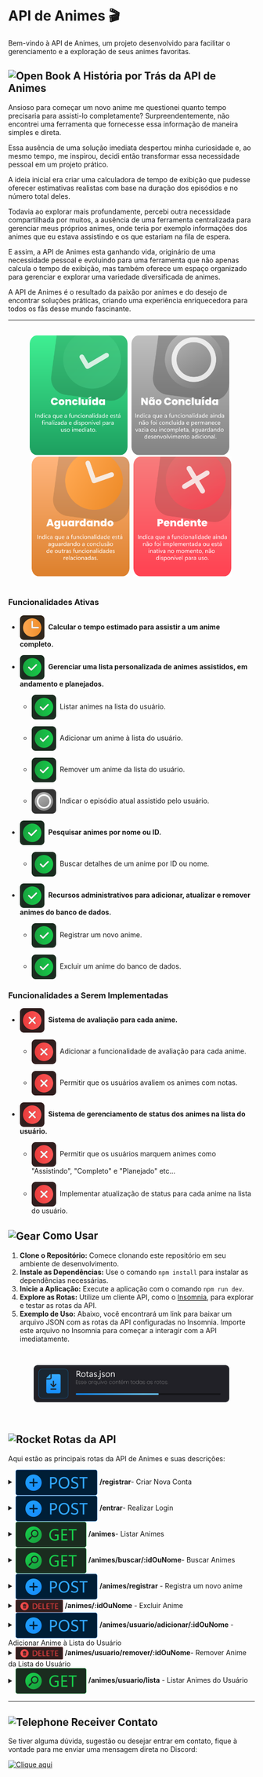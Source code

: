 # API de Animes 🎬

Bem-vindo à API de Animes, um projeto desenvolvido para facilitar o gerenciamento e a exploração de seus animes favoritas. 

## <img src="https://raw.githubusercontent.com/Tarikul-Islam-Anik/Animated-Fluent-Emojis/master/Emojis/Objects/Open%20Book.png" alt="Open Book" width="25" height="25" align="baseline"/> A História por Trás da API de Animes

Ansioso para começar um novo anime me questionei quanto tempo precisaria para assisti-lo completamente? Surpreendentemente, não encontrei uma ferramenta que fornecesse essa informação de maneira simples e direta.

Essa ausência de uma solução imediata despertou minha curiosidade e, ao mesmo tempo, me inspirou, decidi então transformar essa necessidade pessoal em um projeto prático. 

A ideia inicial era criar uma calculadora de tempo de exibição que pudesse oferecer estimativas realistas com base na duração dos episódios e no número total deles.

Todavia ao explorar mais profundamente, percebi outra necessidade compartilhada por muitos, a ausência de uma ferramenta centralizada para gerenciar meus próprios animes, onde teria por exemplo informações dos animes que eu estava assistindo e os que estariam na fila de espera.

E assim, a API de Animes esta ganhando vida, originário de uma necessidade pessoal e evoluindo para uma ferramenta que não apenas calcula o tempo de exibição, mas também oferece um espaço organizado para gerenciar e explorar uma variedade diversificada de animes.

A API de Animes é o resultado da paixão por animes e do desejo de encontrar soluções práticas, criando uma experiência enriquecedora para todos os fãs desse mundo fascinante.

---
</br>
<div align="center">
<img src="https://github.com/Cleber-Sanches/Cleber-Sanches/blob/main/icone-para-documentacao/concluido-card.svg" style="width: 200px">&nbsp;&nbsp;<img src="https://github.com/Cleber-Sanches/Cleber-Sanches/blob/main/icone-para-documentacao/nao-concluido-card.svg" style="width: 200px">&nbsp;&nbsp;<img src="https://github.com/Cleber-Sanches/Cleber-Sanches/blob/main/icone-para-documentacao/aguardando-card.svg" style="width: 200px">&nbsp;&nbsp;<img src="https://github.com/Cleber-Sanches/Cleber-Sanches/blob/main/icone-para-documentacao/pendente-card.svg" style="width: 200px">
</div>
</br>



### Funcionalidades Ativas

- <img src="https://github.com/Cleber-Sanches/Cleber-Sanches/blob/main/icone-para-documentacao/aguardando.svg" align="center" />&nbsp;&nbsp;<b>Calcular o tempo estimado para assistir a um anime completo.</b>

- <img src="https://github.com/Cleber-Sanches/Cleber-Sanches/blob/main/icone-para-documentacao/concluida.svg" align="center" />&nbsp;&nbsp;<b>Gerenciar uma lista personalizada de animes assistidos, em andamento e planejados.</b>
   - <img src="https://github.com/Cleber-Sanches/Cleber-Sanches/blob/main/icone-para-documentacao/concluida.svg" align="center" />&nbsp;&nbsp;Listar animes na lista do usuário.
     
  - <img src="https://github.com/Cleber-Sanches/Cleber-Sanches/blob/main/icone-para-documentacao/concluida.svg" align="center" />&nbsp;&nbsp;Adicionar um anime à lista do usuário.
    
   - <img src="https://github.com/Cleber-Sanches/Cleber-Sanches/blob/main/icone-para-documentacao/concluida.svg" align="center" />&nbsp;&nbsp;Remover um anime da lista do usuário.
     
  - <img src="https://github.com/Cleber-Sanches/Cleber-Sanches/blob/main/icone-para-documentacao/nao-iniciada.svg" align="center" />&nbsp;&nbsp;Indicar o episódio atual assistido pelo usuário.

 - <img src="https://github.com/Cleber-Sanches/Cleber-Sanches/blob/main/icone-para-documentacao/concluida.svg" align="center" />&nbsp;&nbsp;<b>Pesquisar animes por nome ou ID.</b>
  
    - <img src="https://github.com/Cleber-Sanches/Cleber-Sanches/blob/main/icone-para-documentacao/concluida.svg" align="center" />&nbsp;&nbsp;Buscar detalhes de um anime por ID ou nome.

- <img src="https://github.com/Cleber-Sanches/Cleber-Sanches/blob/main/icone-para-documentacao/concluida.svg" align="center" />&nbsp;&nbsp;<b>Recursos administrativos para adicionar, atualizar e remover animes do banco de dados.</b>

  - <img src="https://github.com/Cleber-Sanches/Cleber-Sanches/blob/main/icone-para-documentacao/concluida.svg" align="center" />&nbsp;&nbsp;Registrar um novo anime.

  - <img src="https://github.com/Cleber-Sanches/Cleber-Sanches/blob/main/icone-para-documentacao/concluida.svg" align="center" />&nbsp;&nbsp;Excluir um anime do banco de dados.

### Funcionalidades a Serem Implementadas

- <img src="https://github.com/Cleber-Sanches/Cleber-Sanches/blob/main/icone-para-documentacao/não-disponível.svg" align="center" />&nbsp;&nbsp;<b>Sistema de avaliação para cada anime.</b>

  - <img src="https://github.com/Cleber-Sanches/Cleber-Sanches/blob/main/icone-para-documentacao/não-disponível.svg" align="center" />&nbsp;&nbsp;Adicionar a funcionalidade de avaliação para cada anime.
    
  - <img src="https://github.com/Cleber-Sanches/Cleber-Sanches/blob/main/icone-para-documentacao/não-disponível.svg" align="center" />&nbsp;&nbsp;Permitir que os usuários avaliem os animes com notas.

- <img src="https://github.com/Cleber-Sanches/Cleber-Sanches/blob/main/icone-para-documentacao/não-disponível.svg" align="center" />&nbsp;&nbsp;<b>Sistema de gerenciamento de status dos animes na lista do usuário.</b>
  
  - <img src="https://github.com/Cleber-Sanches/Cleber-Sanches/blob/main/icone-para-documentacao/não-disponível.svg" align="center" />&nbsp;&nbsp;Permitir que os usuários marquem animes como "Assistindo", "Completo" e "Planejado" etc...
    
  - <img src="https://github.com/Cleber-Sanches/Cleber-Sanches/blob/main/icone-para-documentacao/não-disponível.svg" align="center" />&nbsp;&nbsp;Implementar atualização de status para cada anime na lista do usuário.


## <img src="https://raw.githubusercontent.com/Tarikul-Islam-Anik/Animated-Fluent-Emojis/master/Emojis/Objects/Gear.png" alt="Gear" width="27" align="center" /> Como Usar

1.  **Clone o Repositório:** Comece clonando este repositório em seu ambiente de desenvolvimento.
2.  **Instale as Dependências:** Use o comando `npm install` para instalar as dependências necessárias.
3.  **Inicie a Aplicação:** Execute a aplicação com o comando `npm run dev`.
4.  **Explore as Rotas:** Utilize um cliente API, como o [Insomnia](https://insomnia.rest/), para explorar e testar as rotas da API.
5.  **Exemplo de Uso:** Abaixo, você encontrará um link para baixar um arquivo JSON com as rotas da API configuradas no Insomnia. Importe este arquivo no Insomnia para começar a interagir com a API imediatamente.
</br>

   <p align="center">
    <a href="https://github.com/Cleber-Sanches/Api-Animes/blob/main/rotas-insomnia.json">
        <img src="https://github.com/Cleber-Sanches/Cleber-Sanches/blob/main/icone-para-documentacao/arquivo-rotas.svg" style="width:400px">
    </a>
</p>
</br>

## <img src="https://raw.githubusercontent.com/Tarikul-Islam-Anik/Animated-Fluent-Emojis/master/Emojis/Travel%20and%20places/Rocket.png" alt="Rocket" width="25" height="25" /> Rotas da API

Aqui estão as principais rotas da API de Animes e suas descrições:

<details><summary><img src="https://github.com/Cleber-Sanches/Cleber-Sanches/blob/main/icone-para-documentacao/post.svg" style="width: 83,33px;" align=center> 
  <b>/registrar</b>- Criar Nova Conta</summary>

Cria uma nova conta de usuário.

**Corpo da requisição:**

```json
{
  "nome": "Nome do Usuário",
  "email": "usuario@example.com",
  "senha": "senha123"
}
```

**Exemplo de resposta (201 Created):**

```json
{
  "mensagem": "Conta criada com sucesso!"
}
```

</details><details><summary><img src="https://github.com/Cleber-Sanches/Cleber-Sanches/blob/main/icone-para-documentacao/post.svg" style="width: 83,33px;" align=center> 
  <b>/entrar</b>- Realizar Login</summary>

Realiza o login do usuário.

**Corpo da requisição:**

```json
{
  "email": "usuario@example.com",
  "senha": "senha123"
}
```

Exemplo de resposta (200 OK):

```json
{
  "token": "eyJhbGciOiJIUzI1NiIsInR5cCI6IkpXVCJ9.eyJpZCI6IjdmNTVkNzU1LWRjMjUtNGUzYy1iOGY2LWI4MDdiZDAwNDUwZiIsIm5vbWUiOiJjbGViZXIiLCJlbWFpbCI6ImFkQGdtYWlsLmNvbSIsImlhdCI6MTY5MzM0MzU2NiwiZXhwIjoxNjkzMzcyMzY2fQ.E8SSyUg0VW-cDy2-MxcR_4RlUux5lWZdYcTCbSyPPhs",
  "usuario": {
    "id": "7f55d755-dc25-4e3c-b8f6-b807bd00450f",
    "nome": "nome de usuário",
    "email": "usuario@example.com"
  }
}
```

</details><details><summary><img src="https://github.com/Cleber-Sanches/Cleber-Sanches/blob/main/icone-para-documentacao/get.svg" style="width: 72,12px;" align=center> 
  <b> /animes</b>- Listar Animes</summary> 
   Retorna a lista de todos os animes cadastrados.

**Exemplo de resposta (200 OK):**

```json
[
  {
    "animeID": 1,
    "data": {
      "nome": "One Piece",
      "episodios": 1073,
      "status": "Em andamento",
      "dia_horario_transmissao": "Sábados, 23:00",
      "duracaoPorEp": 24,
      "generos": ["Ação", "Aventura", "Fantasia"]
    }
  },
  {
    "animeID": 2,
    "data": {
      "nome": "Boruto: Naruto Next Generations",
      "episodios": 293,
      "status": "Em andamento",
      "dia_horario_transmissao": "Não definido",
      "duracaoPorEp": 24,
      "generos": ["Ação", "Aventura", "Fantasia", "Shounen"]
    }
  }
]
```

</details><details><summary>
   <img src="https://github.com/Cleber-Sanches/Cleber-Sanches/blob/main/icone-para-documentacao/get.svg" style="width: 72,12px;" align=center> 
    <b>/animes/buscar/:idOuNome</b>- Buscar Animes</summary>

Busca um anime pelo ID ou nome.

Exemplo de requisição:

`GET /animes/buscar/1`

Exemplo de resposta (200 OK):

```json
{
  "animeID": 1,
  "data": {
    "nome": "One Piece",
    "episodios": 1073,
    "status": "Em andamento",
    "dia_horario_transmissao": "Sábados, 23:00",
    "duracaoPorEp": 24,
    "generos": ["Ação", "Aventura", "Fantasia"]
  }
}
```

</details>

<details><summary>
   <img src="https://github.com/Cleber-Sanches/Cleber-Sanches/blob/main/icone-para-documentacao/post.svg" style="width: 83,33px;" align=center> 
  <b> /animes/registrar</b> - Registra um novo anime</summary>

Registra um novo anime no banco de dados.

**Corpo da requisição:**

```json
{
  "nome": "Boruto: Naruto Next Generations",
  "episodios": 293,
  "status": "Em andamento",
  "dia_horario_transmissao": "Não definido",
  "duracaoPorEp": 24,
  "generos": ["Ação", "Aventura", "Fantasia", "Shounen"]
}
```

O corpo da requisição deve ser um objeto JSON contendo os seguintes campos:

- **nome**: O nome do anime a ser registrado. `(obrigatório)`
- **episodios**: O número total de episódios do anime. `(obrigatório)`
- **status**: O status atual do anime (ex: "Em andamento", "Concluído", etc.). `(obrigatório)`
- **dia_horario_transmissao**: O dia e horário de transmissão do anime, se aplicável. `(opcional)`
- **duracaoPorEp**: A duração média de cada episódio em minutos. `(obrigatório)`
- **generos**: Uma lista de gêneros aos quais o anime pertence. `(obrigatório)`

</details>
<details>
<summary><img src="https://github.com/Cleber-Sanches/Cleber-Sanches/blob/main/icone-para-documentacao/delete.svg" style="width: 97px;" align=center>
    <b>/animes/:idOuNome</b> - Excluir Anime</summary>

Exclui um anime do banco de dados com base no ID ou nome fornecido.

**Parâmetros da URL:**

- **idOuNome**: ID numérico ou nome do anime a ser excluído.

Exemplo de requisição:
`DELETE /animes/1`

ou

`DELETE /animes/NomeDoAnime`

Exemplo de resposta (200 OK):

```json
{
  "mensagem": "Anime excluído com sucesso!"
}
```

</details>

<details>
<summary><img src="https://github.com/Cleber-Sanches/Cleber-Sanches/blob/main/icone-para-documentacao/post.svg" style="width: 83,33px;" align=center> 
  <b>/animes/usuario/adicionar/:idOuNome</b> - Adicionar Anime à Lista do Usuário</summary>

Adiciona um anime à lista pessoal do usuário com base no ID ou nome fornecido.

**Parâmetros da URL:**

- **idOuNome**: ID numérico ou nome do anime a ser adicionado à lista do usuário.

Exemplo de requisição:

`POST /animes/usuario/adicionar/1`

ou

`POST /animes/usuario/adicionar/NomeDoAnime`

**Observações:**

- Se a busca pelo nome do anime retornar mais de um resultado, o sistema não permitirá a adição. Nesse caso, é recomendado verificar o ID único do anime e usá-lo para a adição.
- Ao adicionar um anime, a mensagem de resposta incluirá uma lista com os animes correspondentes à busca pelo nome, caso tenha sido feita.

Exemplo de resposta (201 Created):

```json
{
  "mensagem": "Anime adicionado à sua lista com sucesso!"
}
```

</details>

<details>
 <summary>
    <img src="https://github.com/Cleber-Sanches/Cleber-Sanches/blob/main/icone-para-documentacao/delete.svg" style="width: 97px;" align=center>
    <b>/animes/usuario/remover/:idOuNome</b>- Remover Anime da Lista do Usuário
  </summary>
Esta rota permite remover um anime da lista pessoal do usuário. Você pode usar o ID numérico ou o nome do anime para remover da lista.

**Parâmetros:**

- **idOuNome**: ID numérico ou nome do anime a ser removido.

**Autenticação:**

- Certifique-se de estar autenticado para usar esta rota. Inclua o token de autenticação no cabeçalho da requisição no formato Bearer.

**Observações:**

- Se a busca pelo nome do anime retornar vários resultados, recomendamos usar o ID único do anime para remover.
- A mensagem de resposta incluirá uma lista de animes correspondentes ao nome buscado, se aplicável.

Exemplo de requisição:

`DELETE /animes/usuario/remover/1`

ou

`DELETE /animes/usuario/remover/NomeDoAnime`

Exemplo de resposta (200 OK):

```json
{
  "mensagem": "Anime removido da sua lista com sucesso!"
}
```

</details>

<details>
<summary><img src="https://github.com/Cleber-Sanches/Cleber-Sanches/blob/main/icone-para-documentacao/get.svg" style="width: 72,12px;" align=center> 
  <b>/animes/usuario/lista</b> - Listar Animes do Usuário</summary>

Esta rota permite listar os animes presentes na lista pessoal do usuário.

**Autenticação:**

- Certifique-se de estar autenticado para usar esta rota. Inclua o token de autenticação no cabeçalho da requisição no formato Bearer.

Exemplo de requisição:

`GET /animes/usuario/lista`

Exemplo de resposta (200 OK):

```json
[
  {
    "id": 1,
    "nome": "Boruto: Naruto Next Generations",
    "episodios": 293,
    "status": "Em andamento",
    "dia_horario_transmissao": "Não definido",
    "duracaoPorEp": 24,
    "generos": ["Ação", "Aventura", "Fantasia", "Shounen"]
  },
  {
    "id": 2,
    "nome": "Attack on Titan",
    "episodios": 75,
    "status": "Concluído",
    "dia_horario_transmissao": "Domingos, 10:00",
    "duracaoPorEp": 23,
    "generos": ["Ação", "Drama", "Fantasia", "Mistério", "Shounen"]
  }
  // ... outros animes do usuário
]
```

</details>

---

## <img src="https://raw.githubusercontent.com/Tarikul-Islam-Anik/Animated-Fluent-Emojis/master/Emojis/Objects/Telephone%20Receiver.png" alt="Telephone Receiver" width="25" height="25" /> Contato

Se tiver alguma dúvida, sugestão ou desejar entrar em contato, fique à vontade para me enviar uma mensagem direta no Discord:

[![Clique aqui](https://img.shields.io/badge/Clique%20aqui-%235865F2.svg?style=for-the-badge&logo=discord&logoColor=white)](https://discord.gg/HxtrEKNsfy)

